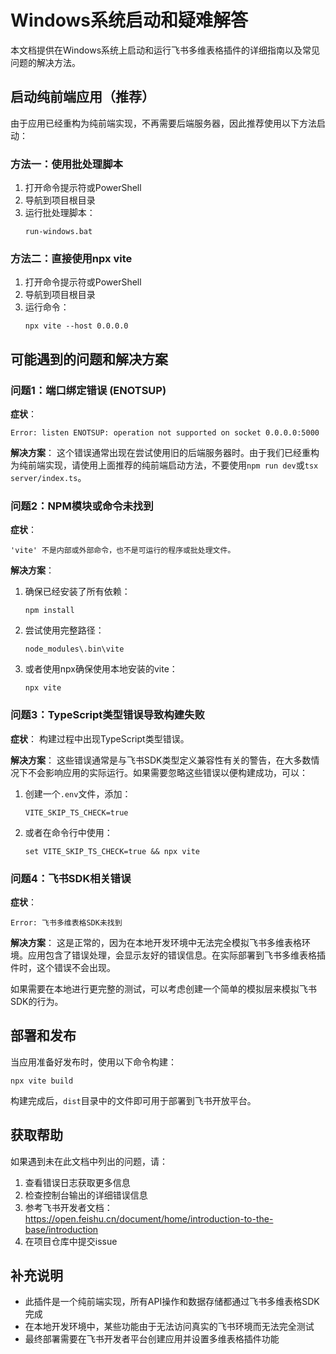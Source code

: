 # Windows系统启动和疑难解答

本文档提供在Windows系统上启动和运行飞书多维表格插件的详细指南以及常见问题的解决方法。

## 启动纯前端应用（推荐）

由于应用已经重构为纯前端实现，不再需要后端服务器，因此推荐使用以下方法启动：

### 方法一：使用批处理脚本

1. 打开命令提示符或PowerShell
2. 导航到项目根目录
3. 运行批处理脚本：
   ```
   run-windows.bat
   ```

### 方法二：直接使用npx vite

1. 打开命令提示符或PowerShell
2. 导航到项目根目录
3. 运行命令：
   ```
   npx vite --host 0.0.0.0
   ```

## 可能遇到的问题和解决方案

### 问题1：端口绑定错误 (ENOTSUP)

**症状**：
```
Error: listen ENOTSUP: operation not supported on socket 0.0.0.0:5000
```

**解决方案**：
这个错误通常出现在尝试使用旧的后端服务器时。由于我们已经重构为纯前端实现，请使用上面推荐的纯前端启动方法，不要使用`npm run dev`或`tsx server/index.ts`。

### 问题2：NPM模块或命令未找到

**症状**：
```
'vite' 不是内部或外部命令，也不是可运行的程序或批处理文件。
```

**解决方案**：
1. 确保已经安装了所有依赖：
   ```
   npm install
   ```
2. 尝试使用完整路径：
   ```
   node_modules\.bin\vite
   ```
3. 或者使用npx确保使用本地安装的vite：
   ```
   npx vite
   ```

### 问题3：TypeScript类型错误导致构建失败

**症状**：
构建过程中出现TypeScript类型错误。

**解决方案**：
这些错误通常是与飞书SDK类型定义兼容性有关的警告，在大多数情况下不会影响应用的实际运行。如果需要忽略这些错误以便构建成功，可以：

1. 创建一个`.env`文件，添加：
   ```
   VITE_SKIP_TS_CHECK=true
   ```

2. 或者在命令行中使用：
   ```
   set VITE_SKIP_TS_CHECK=true && npx vite
   ```

### 问题4：飞书SDK相关错误

**症状**：
```
Error: 飞书多维表格SDK未找到
```

**解决方案**：
这是正常的，因为在本地开发环境中无法完全模拟飞书多维表格环境。应用包含了错误处理，会显示友好的错误信息。在实际部署到飞书多维表格插件时，这个错误不会出现。

如果需要在本地进行更完整的测试，可以考虑创建一个简单的模拟层来模拟飞书SDK的行为。

## 部署和发布

当应用准备好发布时，使用以下命令构建：

```
npx vite build
```

构建完成后，`dist`目录中的文件即可用于部署到飞书开放平台。

## 获取帮助

如果遇到未在此文档中列出的问题，请：

1. 查看错误日志获取更多信息
2. 检查控制台输出的详细错误信息
3. 参考飞书开发者文档：https://open.feishu.cn/document/home/introduction-to-the-base/introduction
4. 在项目仓库中提交issue

## 补充说明

- 此插件是一个纯前端实现，所有API操作和数据存储都通过飞书多维表格SDK完成
- 在本地开发环境中，某些功能由于无法访问真实的飞书环境而无法完全测试
- 最终部署需要在飞书开发者平台创建应用并设置多维表格插件功能